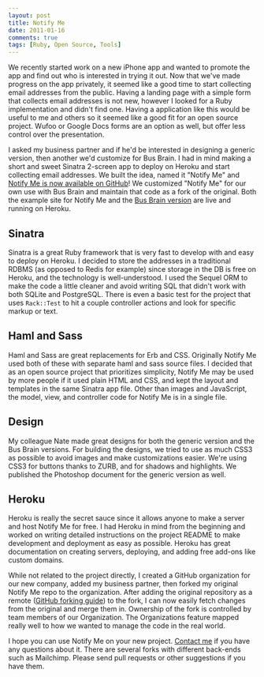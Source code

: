 ```yaml
---
layout: post
title: Notify Me
date: 2011-01-16
comments: true
tags: [Ruby, Open Source, Tools]
---
```


We recently started work on a new iPhone app and wanted to promote the app and find out who is interested in trying it out. Now that we've made progress on the app privately, it seemed like a good time to start collecting email addresses from the public. Having a landing page with a simple form that collects email addresses is not new, however I looked for a Ruby implementation and didn't find one. Having a application like this would be useful to me and others so it seemed like a good fit for an open source project. Wufoo or Google Docs forms are an option as well, but offer less control over the presentation.

I asked my business partner and if he'd be interested in designing a generic version, then another we'd customize for Bus Brain. I had in mind making a short and sweet Sinatra 2-screen app to deploy on Heroku and start collecting email addresses. We built the idea, named it "Notify Me" and [Notify Me is now available on GitHub](https://github.com/webandy/notify-me)! We customized "Notify Me" for our own use with Bus Brain and maintain that code as a fork of the original. Both the example site for Notify Me and the [Bus Brain version](http://busbrainapp.com/) are live and running on Heroku.

## Sinatra
Sinatra is a great Ruby framework that is very fast to develop with and easy to deploy on Heroku. I decided to store the addresses in a traditional RDBMS (as opposed to Redis for example) since storage in the DB is free on Heroku, and the technology is well-understood. I used the Sequel ORM to make the code a little cleaner and avoid writing SQL that didn't work with both SQLite and PostgreSQL. There is even a basic test for the project that uses `Rack::Test` to hit a couple controller actions and look for specific markup or text.

## Haml and Sass
Haml and Sass are great replacements for Erb and CSS. Originally Notify Me used both of these with separate haml and sass source files. I decided that as an open source project that prioritizes simplicity, Notify Me may be used by more people if it used plain HTML and CSS, and kept the layout and templates in the same Sinatra app file. Other than images and JavaScript, the model, view, and controller code for Notify Me is in a single file.

## Design
My colleague Nate made great designs for both the generic version and the Bus Brain versions. For building the designs, we tried to use as much CSS3 as possible to avoid images and make customizations easier. We're using CSS3 for buttons thanks to ZURB, and for shadows and highlights. We published the Photoshop document for the generic version as well.

## Heroku
Heroku is really the secret sauce since it allows anyone to make a server and host Notify Me for free. I had Heroku in mind from the beginning and worked on writing detailed instructions on the project README to make development and deployment as easy as possible. Heroku has great documentation on creating servers, deploying, and adding free add-ons like custom domains.

While not related to the project directly, I created a GitHub organization for our new company, added my business partner, then forked my original Notify Me repo to the organization. After adding the original repository as a remote ([GitHub forking guide](http://help.github.com/forking/)) to the fork, I can now easily fetch changes from the original and merge them in. Ownership of the fork is controlled by team members of our Organization. The Organizations feature mapped really well to how we wanted to manage the code in the real world.

I hope you can use Notify Me on your new project. [Contact me](/contact) if you have any questions about it. There are several forks with different back-ends such as Mailchimp. Please send pull requests or other suggestions if you have them. 
